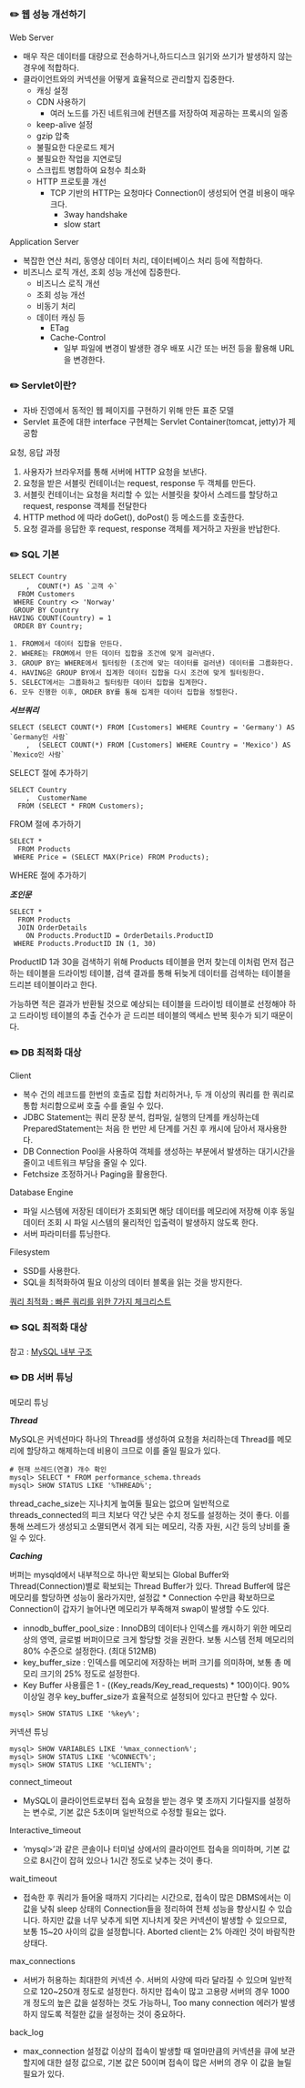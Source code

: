 ### ✏️ 웹 성능 개선하기

Web Server
- 매우 작은 데이터를 대량으로 전송하거나,하드디스크 읽기와 쓰기가 발생하지 않는 경우에 적합하다.
- 클라이언트와의 커넥션을 어떻게 효율적으로 관리할지 집중한다.
  - 캐싱 설정
  - CDN 사용하기
    - 여러 노드를 가진 네트워크에 컨텐츠를 저장하여 제공하는 프록시의 일종
  - keep-alive 설정
  - gzip 압축
  - 불필요한 다운로드 제거
  - 불필요한 작업을 지연로딩
  - 스크립트 병합하여 요청수 최소화
  - HTTP 프로토콜 개선
    - TCP 기반의 HTTP는 요청마다 Connection이 생성되어 연결 비용이 매우 크다.
      - 3way handshake
      - slow start

Application Server
- 복잡한 연산 처리, 동영상 데이터 처리, 데이터베이스 처리 등에 적합하다.
- 비즈니스 로직 개선, 조회 성능 개선에 집중한다.
  - 비즈니스 로직 개선
  - 조회 성능 개선
  - 비동기 처리
  - 데이터 캐싱 등
    - ETag
    - Cache-Control
      - 일부 파일에 변경이 발생한 경우 배포 시간 또는 버전 등을 활용해 URL을 변경한다.

### ✏️ Servlet이란?

- 자바 진영에서 동적인 웹 페이지를 구현하기 위해 만든 표준 모델
- Servlet 표준에 대한 interface 구현체는 Servlet Container(tomcat, jetty)가 제공함

요청, 응답 과정

1. 사용자가 브라우저를 통해 서버에 HTTP 요청을 보낸다.
2. 요청을 받은 서블릿 컨테이너는 request, response 두 객체를 만든다.
3. 서블릿 컨테이너는 요청을 처리할 수 있는 서블릿을 찾아서 스레드를 할당하고 request, response 객체를 전달한다
4. HTTP method 에 따라 doGet(), doPost() 등 메소드를 호출한다.
5. 요청 결과를 응답한 후 request, response 객체를 제거하고 자원을 반납한다.

### ✏️ SQL 기본

```
SELECT Country
    ,  COUNT(*) AS `고객 수` 
  FROM Customers 
 WHERE Country <> 'Norway'
 GROUP BY Country
HAVING COUNT(Country) = 1
 ORDER BY Country;

1. FROM에서 데이터 집합을 만든다.
2. WHERE는 FROM에서 만든 데이터 집합을 조건에 맞게 걸러낸다.
3. GROUP BY는 WHERE에서 필터링한 (조건에 맞는 데이터를 걸러낸) 데이터를 그룹화한다.
4. HAVING은 GROUP BY에서 집계한 데이터 집합을 다시 조건에 맞게 필터링한다.
5. SELECT에서는 그룹화하고 필터링한 데이터 집합을 집계한다.
6. 모두 진행한 이후, ORDER BY를 통해 집계한 데이터 집합을 정렬한다.
```

***서브쿼리***
```
SELECT (SELECT COUNT(*) FROM [Customers] WHERE Country = 'Germany') AS `Germany인 사람`
    ,  (SELECT COUNT(*) FROM [Customers] WHERE Country = 'Mexico') AS `Mexico인 사람`
```
SELECT 절에 추가하기

```
SELECT Country
    ,  CustomerName
  FROM (SELECT * FROM Customers);

```
FROM 절에 추가하기

```
SELECT * 
  FROM Products 
 WHERE Price = (SELECT MAX(Price) FROM Products);

```
WHERE 절에 추가하기

***조인문***
```
SELECT * 
  FROM Products 
  JOIN OrderDetails 
    ON Products.ProductID = OrderDetails.ProductID 
 WHERE Products.ProductID IN (1, 30)
```
ProductID 1과 30을 검색하기 위해 Products 테이블을 먼저 찾는데 이처럼 먼저 접근하는 테이블을 드라이빙 테이블, 검색 결과를 통해 뒤늦게 데이터를 검색하는 테이블을 드리븐 테이블이라고 한다.

가능하면 적은 결과가 반환될 것으로 예상되는 테이블을 드라이빙 테이블로 선정해야 하고 드라이빙 테이블의 추출 건수가 곧 드리븐 테이블의 액세스 반복 횟수가 되기 때문이다.

### ✏️ DB 최적화 대상

Client
- 복수 건의 레코드를 한번의 호출로 집합 처리하거나, 두 개 이상의 쿼리를 한 쿼리로 통합 처리함으로써 호출 수를 줄일 수 있다.
- JDBC Statement는 쿼리 문장 분석, 컴파일, 실행의 단계를 캐싱하는데 PreparedStatement는 처음 한 번만 세 단계를 거친 후 캐시에 담아서 재사용한다.
- DB Connection Pool을 사용하여 객체를 생성하는 부분에서 발생하는 대기시간을 줄이고 네트워크 부담을 줄일 수 있다.
- Fetchsize 조정하거나 Paging을 활용한다.

Database Engine
- 파일 시스템에 저장된 데이터가 조회되면 해당 데이터를 메모리에 저장해 이후 동일 데이터 조회 시 파일 시스템의 물리적인 입출력이 발생하지 않도록 한다.
- 서버 파라미터를 튜닝한다.

Filesystem
- SSD를 사용한다. 
- SQL을 최적화하여 필요 이상의 데이터 블록을 읽는 것을 방지한다.

[쿼리 최적화 : 빠른 쿼리를 위한 7가지 체크리스트](https://medium.com/watcha/%EC%BF%BC%EB%A6%AC-%EC%B5%9C%EC%A0%81%ED%99%94-%EC%B2%AB%EA%B1%B8%EC%9D%8C-%EB%B3%B4%EB%8B%A4-%EB%B9%A0%EB%A5%B8-%EC%BF%BC%EB%A6%AC%EB%A5%BC-%EC%9C%84%ED%95%9C-7%EA%B0%80%EC%A7%80-%EC%B2%B4%ED%81%AC-%EB%A6%AC%EC%8A%A4%ED%8A%B8-bafec9d2c073)

### ✏️ SQL 최적화 대상

참고 : [MySQL 내부 구조](https://brunch.co.kr/@jehovah/21)

### ✏️ DB 서버 튜닝

메모리 튜닝

***Thread***

MySQL은 커넥션마다 하나의 Thread를 생성하여 요청을 처리하는데 Thread를 메모리에 할당하고 해제하는데 비용이 크므로 이를 줄일 필요가 있다.
```
# 현재 쓰레드(연결) 개수 확인
mysql> SELECT * FROM performance_schema.threads
mysql> SHOW STATUS LIKE '%THREAD%';
```

thread_cache_size는 지나치게 높여둘 필요는 없으며 일반적으로 threads_connected의 피크 치보다 약간 낮은 수치 정도를 설정하는 것이 좋다. 이를 통해 쓰레드가 생성되고 소멸되면서 겪게 되는 메모리, 각종 자원, 시간 등의 낭비를 줄일 수 있다.

***Caching***

버퍼는 mysqld에서 내부적으로 하나만 확보되는 Global Buffer와 Thread(Connection)별로 확보되는 Thread Buffer가 있다. Thread Buffer에 많은 메모리를 할당하면 성능이 올라가지만, 설정값 * Connection 수만큼 확보하므로 Connection이 갑자기 늘어나면 메모리가 부족해져 swap이 발생할 수도 있다.
- innodb_buffer_pool_size : InnoDB의 데이터나 인덱스를 캐시하기 위한 메모리상의 영역, 글로벌 버퍼이므로 크게 할당할 것을 권한다. 보통 시스템 전체 메모리의 80% 수준으로 설정한다. (최대 512MB)
- key_buffer_size : 인덱스를 메모리에 저장하는 버퍼 크기를 의미하며, 보통 총 메모리 크기의 25% 정도로 설정한다.
- Key Buffer 사용률은 1 - ((Key_reads/Key_read_requests) * 100)이다. 90% 이상일 경우 key_buffer_size가 효율적으로 설정되어 있다고 판단할 수 있다.

```
mysql> SHOW STATUS LIKE '%key%';
```

커넥션 튜닝
```
mysql> SHOW VARIABLES LIKE '%max_connection%';
mysql> SHOW STATUS LIKE '%CONNECT%';
mysql> SHOW STATUS LIKE '%CLIENT%';
```

connect_timeout
- MySQL이 클라이언트로부터 접속 요청을 받는 경우 몇 초까지 기다릴지를 설정하는 변수로, 기본 값은 5초이며 일반적으로 수정할 필요는 없다.

Interactive_timeout
- ‘mysql>’과 같은 콘솔이나 터미널 상에서의 클라이언트 접속을 의미하며, 기본 값으로 8시간이 잡혀 있으나 1시간 정도로 낮추는 것이 좋다.

wait_timeout
- 접속한 후 쿼리가 들어올 때까지 기다리는 시간으로, 접속이 많은 DBMS에서는 이 값을 낮춰 sleep 상태의 Connection들을 정리하여 전체 성능을 향상시킬 수 있습니다. 하지만 값을 너무 낮추게 되면 지나치게 잦은 커넥션이 발생할 수 있으므로, 보통 15~20 사이의 값을 설정합니다. Aborted client는 2% 아래인 것이 바람직한 상태다.

max_connections
- 서버가 허용하는 최대한의 커넥션 수. 서버의 사양에 따라 달라질 수 있으며 일반적으로 120~250개 정도로 설정한다. 하지만 접속이 많고 고용량 서버의 경우 1000개 정도의 높은 값을 설정하는 것도 가능하니, Too many connection 에러가 발생하지 않도록 적절한 값을 설정하는 것이 중요하다.

back_log
- max_connection 설정값 이상의 접속이 발생할 때 얼마만큼의 커넥션을 큐에 보관할지에 대한 설정 값으로, 기본 값은 50이며 접속이 많은 서버의 경우 이 값을 늘릴 필요가 있다.
